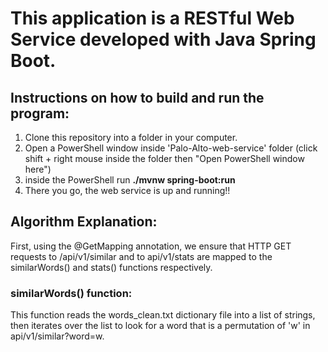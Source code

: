 # This application is a RESTful Web Service developed with Java Spring Boot.
## Instructions on how to build and run the program:
1. Clone this repository into a folder in your computer.
2. Open a PowerShell window inside 'Palo-Alto-web-service' folder (click shift + right mouse inside the folder then "Open PowerShell window here")
3. inside the PowerShell run **./mvnw spring-boot:run**
4. There you go, the web service is up and running!! 

## Algorithm Explanation:
First, using the @GetMapping annotation, we ensure that HTTP GET requests to /api/v1/similar and to api/v1/stats are mapped to the similarWords() and stats() functions respectively.
### similarWords() function:
This function reads the words_clean.txt dictionary file into a list of strings, then iterates over the list to look for a word that is a permutation of 'w' in api/v1/similar?word=w.

